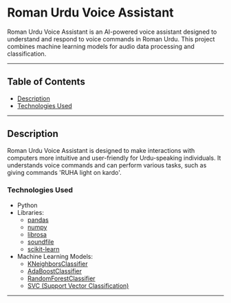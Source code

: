 # Roman Urdu Voice Assistant

Roman Urdu Voice Assistant is an AI-powered voice assistant designed to understand and respond to voice commands in Roman Urdu. This project combines machine learning models for audio data processing and classification.

---

## Table of Contents

- [Description](#description)
- [Technologies Used](#technologies-used)
---

## Description

Roman Urdu Voice Assistant is designed to make interactions with computers more intuitive and user-friendly for Urdu-speaking individuals. It understands voice commands and can perform various tasks, such as giving commands 'RUHA light on kardo'.

### Technologies Used

- Python
- Libraries:
  - [pandas](https://pandas.pydata.org/)
  - [numpy](https://numpy.org/)
  - [librosa](https://librosa.org/doc/main/index.html)
  - [soundfile](https://pypi.org/project/SoundFile/)
  - [scikit-learn](https://scikit-learn.org/stable/)
- Machine Learning Models:
  - [KNeighborsClassifier](https://scikit-learn.org/stable/modules/generated/sklearn.neighbors.KNeighborsClassifier.html)
  - [AdaBoostClassifier](https://scikit-learn.org/stable/modules/generated/sklearn.ensemble.AdaBoostClassifier.html)
  - [RandomForestClassifier](https://scikit-learn.org/stable/modules/generated/sklearn.ensemble.RandomForestClassifier.html)
  - [SVC (Support Vector Classification)](https://scikit-learn.org/stable/modules/generated/sklearn.svm.SVC.html)

---
